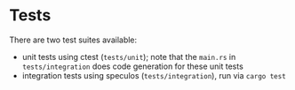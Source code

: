 # Tests

There are two test suites available:
* unit tests using ctest (`tests/unit`); note that the `main.rs` in
`tests/integration` does code generation for these unit tests
* integration tests using speculos (`tests/integration`), run via `cargo test`